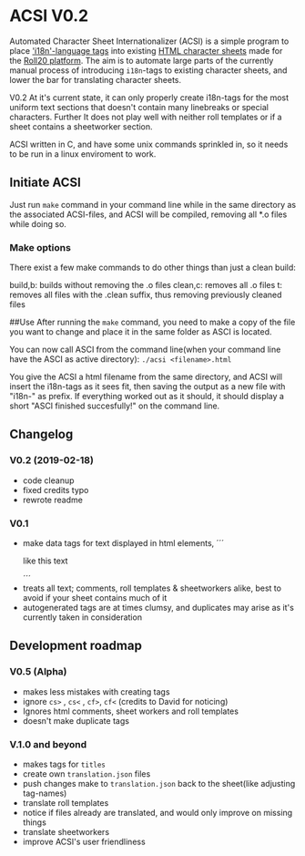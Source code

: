 # ACSI V0.2

Automated Character Sheet Internationalizer (ACSI) is a simple program to place ['i18n'-language tags](https://wiki.roll20.net/Character_Sheet_i18n) into existing [HTML character sheets](https://github.com/Roll20/roll20-character-sheets) made for the [Roll20 platform](https://en.wikipedia.org/wiki/Roll20). The aim is to automate large parts of the currently manual process of introducing `i18n`-tags to existing character sheets, and lower the bar for translating character sheets. 

V0.2 At it's current state, it can only properly create i18n-tags for the most uniform text sections that doesn't contain many linebreaks or special characters. Further It does not play well with neither roll templates or if a sheet contains a sheetworker section.

ACSI written in C, and have some unix commands sprinkled in, so it needs to be run in a linux enviroment to work. 

## Initiate ACSI

Just run `make` command in your command line while in the same  directory as the associated ACSI-files, and ACSI will be compiled, removing all *.o files while doing so.

### Make options

There exist a few make commands to do other things than just a clean build:

build,b:	builds without removing the .o files
clean,c:	removes all .o files
t:		removes all files with the .clean suffix, thus removing previously cleaned files

##Use
After running the `make` command, you need to make a copy of the file you want to change and place it in the same folder as ASCI is located.

You can now call ASCI from the command line(when your command line have the ASCI as active directory): `./acsi <filename>.html` 

You give the ACSI a html filename from the same directory, and ACSI will insert the i18n-tags as it sees fit, then saving the output as a new file with "i18n-"  as prefix.
If everything worked out as it should, it should display a short "ASCI finished succesfully!" on the command line.

## Changelog

### V0.2 (2019-02-18)
- code cleanup
- fixed credits typo
- rewrote readme

### V0.1
- make data tags for text displayed in html elements, ´´´<p>like this text</p>´´´
- treats all text; comments, roll templates & sheetworkers alike, best to avoid if your sheet contains much of it
- autogenerated tags are at times clumsy, and duplicates may arise as it's currently taken in consideration


## Development roadmap

### V0.5 (Alpha)
- makes less mistakes with creating tags
- ignore `cs>` , `cs<` , `cf>`, `cf<` (credits to David for noticing)
- Ignores html comments, sheet workers and roll templates
- doesn't make duplicate tags

### V.1.0 and beyond
- makes tags for `titles`
- create own `translation.json` files
- push changes make to `translation.json` back to the sheet(like adjusting tag-names)
- translate roll templates
- notice if files already are translated, and would only improve on missing things
- translate sheetworkers
- improve ACSI's user friendliness



